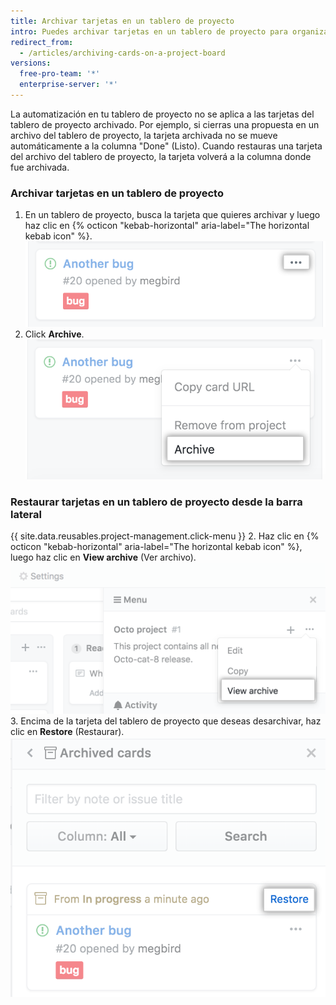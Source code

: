 ```yaml
---
title: Archivar tarjetas en un tablero de proyecto
intro: Puedes archivar tarjetas en un tablero de proyecto para organizar tu flujo de trabajo sin perder el contexto histórico de un proyecto.
redirect_from:
  - /articles/archiving-cards-on-a-project-board
versions:
  free-pro-team: '*'
  enterprise-server: '*'
---
```


La automatización en tu tablero de proyecto no se aplica a las tarjetas del tablero de proyecto archivado. Por ejemplo, si cierras una propuesta en un archivo del tablero de proyecto, la tarjeta archivada no se mueve automáticamente a la columna "Done" (Listo). Cuando restauras una tarjeta del archivo del tablero de proyecto, la tarjeta volverá a la columna donde fue archivada.

### Archivar tarjetas en un tablero de proyecto

1. En un tablero de proyecto, busca la tarjeta que quieres archivar y luego haz clic en {% octicon "kebab-horizontal" aria-label="The horizontal kebab icon" %}. ![Lista de opciones para editar una tarjeta del tablero de proyecto](/assets/images/help/projects/select-archiving-options-project-board-card.png)
2. Click **Archive**. ![Opción para seleccionar archivos desde el menú.](/assets/images/help/projects/archive-project-board-card.png)

### Restaurar tarjetas en un tablero de proyecto desde la barra lateral

{{ site.data.reusables.project-management.click-menu }}
2. Haz clic en {% octicon "kebab-horizontal" aria-label="The horizontal kebab icon" %}, luego haz clic en **View archive** (Ver archivo). ![Seleccionar la opción para ver el archivo desde el menú](/assets/images/help/projects/select-view-archive-option-project-board-card.png)
3. Encima de la tarjeta del tablero de proyecto que deseas desarchivar, haz clic en **Restore** (Restaurar). ![Seleccionar la restauración de la tarjeta del tablero de proyecto](/assets/images/help/projects/restore-card.png)
